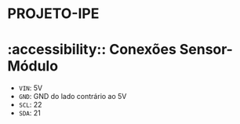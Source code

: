 # PROJETO-IPE
# :accessibility:: Conexões Sensor-Módulo

- `VIN`: 5V
- `GND`: GND do lado contrário ao 5V
- `SCL`: 22
- `SDA`: 21
